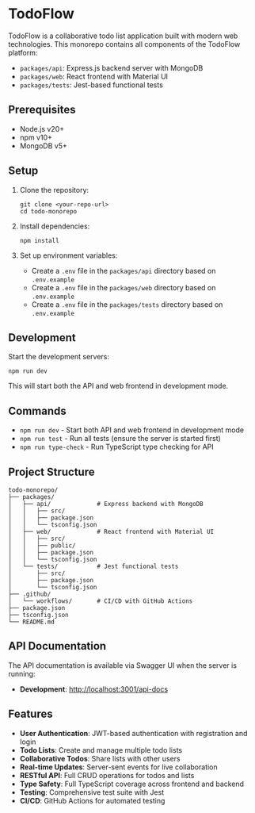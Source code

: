# TodoFlow

TodoFlow is a collaborative todo list application built with modern web technologies. This monorepo contains all components of the TodoFlow platform:

- `packages/api`: Express.js backend server with MongoDB
- `packages/web`: React frontend with Material UI
- `packages/tests`: Jest-based functional tests

## Prerequisites

- Node.js v20+
- npm v10+
- MongoDB v5+

## Setup

1. Clone the repository:
   ```
   git clone <your-repo-url>
   cd todo-monorepo
   ```

2. Install dependencies:
   ```
   npm install
   ```

3. Set up environment variables:
   - Create a `.env` file in the `packages/api` directory based on `.env.example`
   - Create a `.env` file in the `packages/web` directory based on `.env.example`
   - Create a `.env` file in the `packages/tests` directory based on `.env.example`

## Development

Start the development servers:

```
npm run dev
```

This will start both the API and web frontend in development mode.

## Commands

- `npm run dev` - Start both API and web frontend in development mode
- `npm run test` - Run all tests (ensure the server is started first)
- `npm run type-check` - Run TypeScript type checking for API

## Project Structure

```
todo-monorepo/
├── packages/
│   ├── api/             # Express backend with MongoDB
│   │   ├── src/
│   │   ├── package.json
│   │   └── tsconfig.json
│   ├── web/             # React frontend with Material UI
│   │   ├── src/
│   │   ├── public/
│   │   ├── package.json
│   │   └── tsconfig.json
│   └── tests/           # Jest functional tests
│       ├── src/
│       ├── package.json
│       └── tsconfig.json
├── .github/
│   └── workflows/       # CI/CD with GitHub Actions
├── package.json
├── tsconfig.json
└── README.md
```

## API Documentation

The API documentation is available via Swagger UI when the server is running:

- **Development**: [http://localhost:3001/api-docs](http://localhost:3001/api-docs)

## Features

- **User Authentication**: JWT-based authentication with registration and login
- **Todo Lists**: Create and manage multiple todo lists
- **Collaborative Todos**: Share lists with other users
- **Real-time Updates**: Server-sent events for live collaboration
- **RESTful API**: Full CRUD operations for todos and lists
- **Type Safety**: Full TypeScript coverage across frontend and backend
- **Testing**: Comprehensive test suite with Jest
- **CI/CD**: GitHub Actions for automated testing